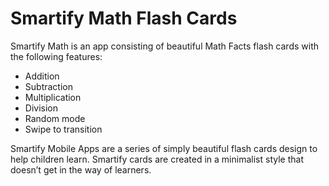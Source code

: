 Smartify Math Flash Cards
=========================
Smartify Math is an app consisting of beautiful Math Facts flash cards
with the following features: 
* Addition 
* Subtraction 
* Multiplication 
* Division 
* Random mode 
* Swipe to transition 

Smartify Mobile Apps are a series of simply beautiful flash cards design
to help children learn. Smartify cards are created in a minimalist style
that doesn’t get in the way of learners.


